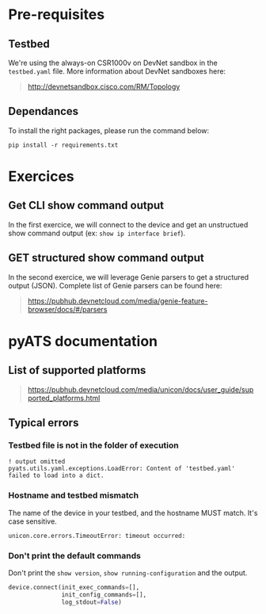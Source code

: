 # Pre-requisites
## Testbed

We're using the always-on CSR1000v on DevNet sandbox in the `testbed.yaml` file. More information about DevNet sandboxes here:

> http://devnetsandbox.cisco.com/RM/Topology

## Dependances

To install the right packages, please run the command below:

```
pip install -r requirements.txt
```


# Exercices
## Get CLI show command output

In the first exercice, we will connect to the device and get an unstructued show command output (ex: `show ip interface brief`).

## GET structured show command output

In the second exercice, we will leverage Genie parsers to get a structured output (JSON). Complete list of Genie parsers can be found here:

> https://pubhub.devnetcloud.com/media/genie-feature-browser/docs/#/parsers



# pyATS documentation
## List of supported platforms

> https://pubhub.devnetcloud.com/media/unicon/docs/user_guide/supported_platforms.html

## Typical errors

### Testbed file is not in the folder of execution

```
! output omitted
pyats.utils.yaml.exceptions.LoadError: Content of 'testbed.yaml' failed to load into a dict.
```

### Hostname and testbed mismatch

The name of the device in your testbed, and the hostname MUST match. It's case sensitive.

```
unicon.core.errors.TimeoutError: timeout occurred:
```

### Don't print the default commands

Don't print the `show version`, `show running-configuration` and the output.

```python
device.connect(init_exec_commands=[],
               init_config_commands=[],
               log_stdout=False)
```